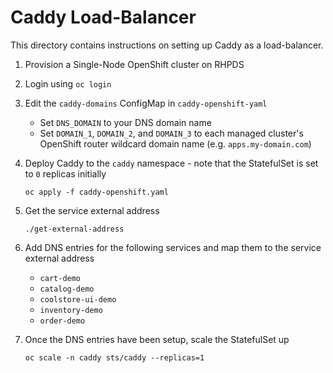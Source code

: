 # Caddy Load-Balancer

This directory contains instructions on setting up Caddy as a load-balancer.

01. Provision a Single-Node OpenShift cluster on RHPDS

01. Login using `oc login`

01. Edit the `caddy-domains` ConfigMap in `caddy-openshift-yaml`

	*   Set `DNS_DOMAIN` to your DNS domain name
	*   Set `DOMAIN_1`, `DOMAIN_2`, and `DOMAIN_3` to each managed cluster's OpenShift router wildcard domain name (e.g. `apps.my-domain.com`)

01. Deploy Caddy to the `caddy` namespace - note that the StatefulSet is set to `0` replicas initially

		oc apply -f caddy-openshift.yaml

01. Get the service external address
		
		./get-external-address

01. Add DNS entries for the following services and map them to the service external address

	*   `cart-demo`
	*   `catalog-demo`
	*   `coolstore-ui-demo`
	*   `inventory-demo`
	*   `order-demo`

01. Once the DNS entries have been setup, scale the StatefulSet up

		oc scale -n caddy sts/caddy --replicas=1

